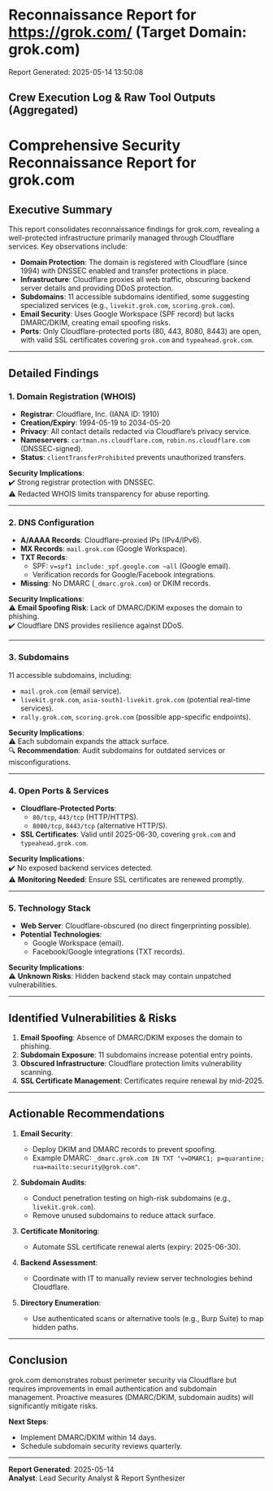 # Reconnaissance Report for https://grok.com/ (Target Domain: grok.com)

Report Generated: 2025-05-14 13:50:08

## Crew Execution Log & Raw Tool Outputs (Aggregated)

# Comprehensive Security Reconnaissance Report for grok.com  

## Executive Summary  
This report consolidates reconnaissance findings for grok.com, revealing a well-protected infrastructure primarily managed through Cloudflare services. Key observations include:  

- **Domain Protection**: The domain is registered with Cloudflare (since 1994) with DNSSEC enabled and transfer protections in place.  
- **Infrastructure**: Cloudflare proxies all web traffic, obscuring backend server details and providing DDoS protection.  
- **Subdomains**: 11 accessible subdomains identified, some suggesting specialized services (e.g., `livekit.grok.com`, `scoring.grok.com`).  
- **Email Security**: Uses Google Workspace (SPF record) but lacks DMARC/DKIM, creating email spoofing risks.  
- **Ports**: Only Cloudflare-protected ports (80, 443, 8080, 8443) are open, with valid SSL certificates covering `grok.com` and `typeahead.grok.com`.  

---  

## Detailed Findings  

### 1. Domain Registration (WHOIS)  
- **Registrar**: Cloudflare, Inc. (IANA ID: 1910)  
- **Creation/Expiry**: 1994-05-19 to 2034-05-20  
- **Privacy**: All contact details redacted via Cloudflare’s privacy service.  
- **Nameservers**: `cartman.ns.cloudflare.com`, `robin.ns.cloudflare.com` (DNSSEC-signed).  
- **Status**: `clientTransferProhibited` prevents unauthorized transfers.  

**Security Implications**:  
✔️ Strong registrar protection with DNSSEC.  
⚠️ Redacted WHOIS limits transparency for abuse reporting.  

---  

### 2. DNS Configuration  
- **A/AAAA Records**: Cloudflare-proxied IPs (IPv4/IPv6).  
- **MX Records**: `mail.grok.com` (Google Workspace).  
- **TXT Records**:  
  - SPF: `v=spf1 include:_spf.google.com ~all` (Google email).  
  - Verification records for Google/Facebook integrations.  
- **Missing**: No DMARC (`_dmarc.grok.com`) or DKIM records.  

**Security Implications**:  
⚠️ **Email Spoofing Risk**: Lack of DMARC/DKIM exposes the domain to phishing.  
✔️ Cloudflare DNS provides resilience against DDoS.  

---  

### 3. Subdomains  
11 accessible subdomains, including:  
- `mail.grok.com` (email service).  
- `livekit.grok.com`, `asia-south1-livekit.grok.com` (potential real-time services).  
- `rally.grok.com`, `scoring.grok.com` (possible app-specific endpoints).  

**Security Implications**:  
⚠️ Each subdomain expands the attack surface.  
🔍 **Recommendation**: Audit subdomains for outdated services or misconfigurations.  

---  

### 4. Open Ports & Services  
- **Cloudflare-Protected Ports**:  
  - `80/tcp`, `443/tcp` (HTTP/HTTPS).  
  - `8080/tcp`, `8443/tcp` (alternative HTTP/S).  
- **SSL Certificates**: Valid until 2025-06-30, covering `grok.com` and `typeahead.grok.com`.  

**Security Implications**:  
✔️ No exposed backend services detected.  
⚠️ **Monitoring Needed**: Ensure SSL certificates are renewed promptly.  

---  

### 5. Technology Stack  
- **Web Server**: Cloudflare-obscured (no direct fingerprinting possible).  
- **Potential Technologies**:  
  - Google Workspace (email).  
  - Facebook/Google integrations (TXT records).  

**Security Implications**:  
⚠️ **Unknown Risks**: Hidden backend stack may contain unpatched vulnerabilities.  

---  

## Identified Vulnerabilities & Risks  
1. **Email Spoofing**: Absence of DMARC/DKIM exposes the domain to phishing.  
2. **Subdomain Exposure**: 11 subdomains increase potential entry points.  
3. **Obscured Infrastructure**: Cloudflare protection limits vulnerability scanning.  
4. **SSL Certificate Management**: Certificates require renewal by mid-2025.  

---  

## Actionable Recommendations  
1. **Email Security**:  
   - Deploy DKIM and DMARC records to prevent spoofing.  
   - Example DMARC: `_dmarc.grok.com IN TXT "v=DMARC1; p=quarantine; rua=mailto:security@grok.com"`.  

2. **Subdomain Audits**:  
   - Conduct penetration testing on high-risk subdomains (e.g., `livekit.grok.com`).  
   - Remove unused subdomains to reduce attack surface.  

3. **Certificate Monitoring**:  
   - Automate SSL certificate renewal alerts (expiry: 2025-06-30).  

4. **Backend Assessment**:  
   - Coordinate with IT to manually review server technologies behind Cloudflare.  

5. **Directory Enumeration**:  
   - Use authenticated scans or alternative tools (e.g., Burp Suite) to map hidden paths.  

---  

## Conclusion  
grok.com demonstrates robust perimeter security via Cloudflare but requires improvements in email authentication and subdomain management. Proactive measures (DMARC/DKIM, subdomain audits) will significantly mitigate risks.  

**Next Steps**:  
- Implement DMARC/DKIM within 14 days.  
- Schedule subdomain security reviews quarterly.  

---  
**Report Generated**: 2025-05-14  
**Analyst**: Lead Security Analyst & Report Synthesizer